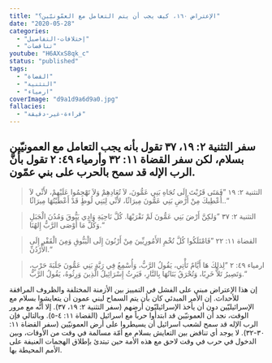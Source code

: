 ```yaml
---
title: "الإعتراض ١٦٠، كيف يجب أن يتم التعامل مع العمّونيّين؟"
date: "2020-05-28"
categories:
  - "إختلافات-التفاصيل"
  - "تناقضات"
youtube: "H6AXxS8qk_c"
status: "published"
tags:
  - "القضاة"
  - "التثنية"
  - "ارمياء"
coverImage: "d9a1d9a6d9a0.jpg"
fallacies:
  - "قراءة-غير-دقيقة"
---
```


## **سفر التثنية ٢: ١٩، ٣٧ تقول بأنه يجب التعامل مع العمونيّين بسلام، لكن سفر القضاة ١١: ٣٢ وأرمياء ٤٩: ٢ تقول بأنَّ الرب الإله قد سمح بالحرب على بني عمّون.**

> التثنية ٢: ١٩ ”فَمَتَى قَرُبْتَ إِلَى تُجَاهِ بَنِي عَمُّونَ، لاَ تُعَادِهِمْ وَلاَ تَهْجِمُوا عَلَيْهِمْ، لأَنِّي لاَ أُعْطِيكَ مِنْ أَرْضِ بَنِي عَمُّونَ مِيرَاثًا، لأَنِّي لِبَنِي لُوطٍ قَدْ أَعْطَيْتُهَا مِيرَاثًا..“

> التثنية ٢: ٣٧ ”وَلكِنَّ أَرْضَ بَنِي عَمُّونَ لَمْ نَقْرَبْهَا. كُلَّ نَاحِيَةِ وَادِي يَبُّوقَ وَمُدُنَ الْجَبَلِ وَكُلَّ مَا أَوْصَى الرَّبُّ إِلهُنَا.“

> القضاة ١١: ٢٢ ”فَامْتَلَكُوا كُلَّ تُخْمِ الأَمُورِيِّينَ مِنْ أَرْنُونَ إِلَى الْيَبُّوقِ وَمِنَ الْقَفْرِ إِلَى الأُرْدُنِّ.“

> ارمياء ٤٩: ٢ ”لِذلِكَ هَا أَيَّامٌ تَأْتِي، يَقُولُ الرَّبُّ، وَأُسْمِعُ فِي رَبَّةِ بَنِي عَمُّونَ جَلَبَةَ حَرْبٍ، وَتَصِيرُ تَلاًّ خَرِبًا، وَتُحْرَقُ بَنَاتُهَا بِالنَّارِ، فَيَرِثُ إِسْرَائِيلُ الَّذِينَ وَرِثُوهُ، يَقُولُ الرَّبُّ.“

إن هذا الإعتراض مبني على الفشل في التمييز بين الأزمنة المختلفة والظروف المرافقة للأحداث. إن الأمر المبدئي كان بأن يتم السماح لبني عمون أن يتعايشوا بسلام مع الإسرائيليّين دون أن يأخذ الإسرائيليّون أرضهم (سفر التثنية ٢: ١٩، ٣٧). إلا أنَّه مع مرور الوقت، نجد أن العمونيّين قد ابتدأوا حرباً مع اسرائيل (القضاة ١١: ٤-٥). وبالتالي فإن الرب الإله قد سمح لشعب اسرائيل أن يسيطروا على أرض العمونيّين (سفر القضاة ١١: ٣٠-٣٢). لا يوجد أي تناقض بين التعايش بسلام مع أمّة مسالمة في وقت من الأوقات، وبين الدخول في حرب في وقت لاحق مع هذه الأمة حين تبتدئ بإطلاق الهجمات العنيفة على الأمم المحيطة بها.
